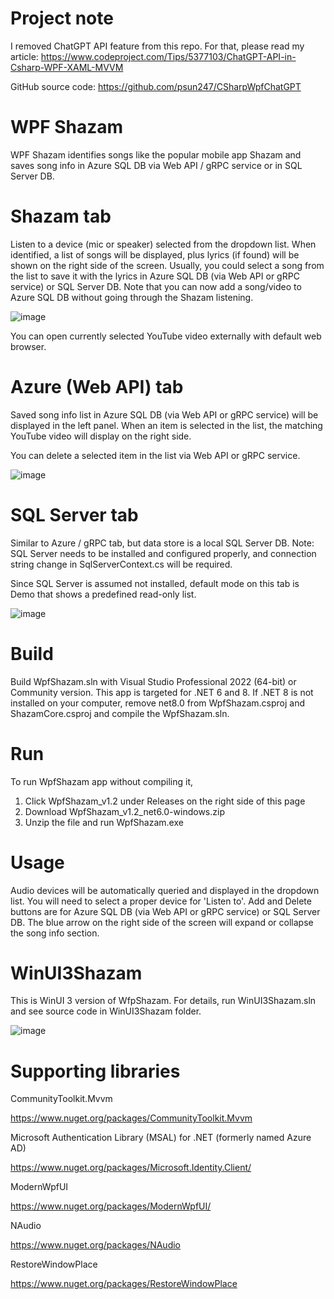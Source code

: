 # Project note
I removed ChatGPT API feature from this repo.  For that, please read my article: 
https://www.codeproject.com/Tips/5377103/ChatGPT-API-in-Csharp-WPF-XAML-MVVM

GitHub source code: 
https://github.com/psun247/CSharpWpfChatGPT

# WPF Shazam
WPF Shazam identifies songs like the popular mobile app Shazam and saves song info in Azure SQL DB via Web API / gRPC service or in SQL Server DB. 

# Shazam tab
Listen to a device (mic or speaker) selected from the dropdown list.  When identified, a list of songs will be displayed, plus lyrics (if found) will be shown on the right side of the screen.  Usually, you could select a song from the list to save it with the lyrics in Azure SQL DB (via Web API or gRPC service) or SQL Server DB. Note that you can now add a song/video to Azure SQL DB without going through the Shazam listening.

![image](https://github.com/psun247/ShazamDesk/assets/31531761/3baece02-17a9-44ab-a35f-79e8205333c2)

You can open currently selected YouTube video externally with default web browser.

# Azure (Web API) tab
Saved song info list in Azure SQL DB (via Web API or gRPC service) will be displayed in the left panel. When an item is selected in the list, the matching YouTube video will display on the right side.

You can delete a selected item in the list via Web API or gRPC service.

![image](https://github.com/psun247/ShazamDesk/assets/31531761/b1708d2a-a5a8-467d-9710-294ef766ca0f)

# SQL Server tab
Similar to Azure / gRPC tab, but data store is a local SQL Server DB.  Note: SQL Server needs to be installed and configured properly, and connection string change in SqlServerContext.cs will be required.

Since SQL Server is assumed not installed, default mode on this tab is Demo that shows a predefined read-only list.

![image](https://github.com/psun247/ShazamDesk/assets/31531761/fc799b1b-06b3-4402-8cb1-a0177419d990)

# Build
Build WpfShazam.sln with Visual Studio Professional 2022 (64-bit) or Community version.  This app is targeted for .NET 6 and 8. If .NET 8 is not installed on your computer, remove net8.0 from WpfShazam.csproj and ShazamCore.csproj and compile the WpfShazam.sln.

# Run
To run WpfShazam app without compiling it,
1. Click WpfShazam_v1.2 under Releases on the right side of this page
2. Download WpfShazam_v1.2_net6.0-windows.zip
3. Unzip the file and run WpfShazam.exe

# Usage
Audio devices will be automatically queried and displayed in the dropdown list.  You will need to select a proper device for 'Listen to'.  Add and Delete buttons are for Azure SQL DB (via Web API or gRPC service) or SQL Server DB. The blue arrow on the right side of the screen will expand or collapse the song info section.

# WinUI3Shazam
This is WinUI 3 version of WfpShazam. For details, run WinUI3Shazam.sln and see source code in WinUI3Shazam folder.

![image](https://github.com/psun247/ShazamDesk/assets/31531761/17a11527-d3b7-4ee6-939a-0d5d1c303e4b)

# Supporting libraries
CommunityToolkit.Mvvm
 
https://www.nuget.org/packages/CommunityToolkit.Mvvm

Microsoft Authentication Library (MSAL) for .NET (formerly named Azure AD)

https://www.nuget.org/packages/Microsoft.Identity.Client/
 
ModernWpfUI
 
https://www.nuget.org/packages/ModernWpfUI/

NAudio

https://www.nuget.org/packages/NAudio
 
RestoreWindowPlace

https://www.nuget.org/packages/RestoreWindowPlace
